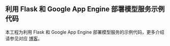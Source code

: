 ## 利用 Flask 和 Google App Engine 部署模型服务示例代码

本工程为利用 Flask 和 Google App Engine 部署模型服务的示例代码，更多介绍请参见对应 [博客](https://leovan.me/2018-10/serving-models-with-flask-and-gae)。
